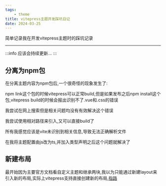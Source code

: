 ```yaml
---
tags:
    - theme
title: vitepress主题开发踩坑日记
date: 2024-03-25
---
```


简单记录我在开发vitepress主题时的踩坑记录

---

:::info 
应该会持续更新...
:::

## 分离为npm包

在分离主题内容为npm包后,一个很奇怪的现象发生了:

npm link这个包的时候vitepress可以正常build,但是如果发布之后npm install这个包,vitepress build的时候会报出识别不了.vue和.css的错误

我尝试在网上搜索但是相关问题均没有有效解决这个错误

我尝试使用相对路径来引入,又可以直接build了

所有我感觉应该是vite未识别到相关信息,导致无法正确解析文件

在我将主题配置由js改为ts,并加入类型声明之后这个问题就解决了

## 新建布局

最开始因为主要官方文档看自定义主题和继承两块,我以为只能通过新建layout来引入新的布局,实际上vitepress支持直接创建新的布局,[指路](https://vitepress.dev/reference/default-theme-layout#custom-layout)

